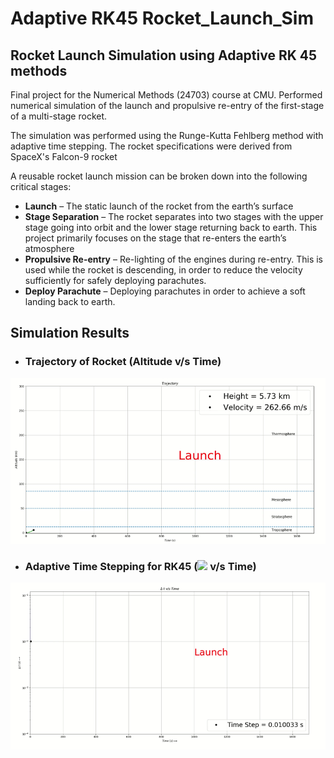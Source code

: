 # Adaptive RK45 Rocket_Launch_Sim

## Rocket Launch Simulation using Adaptive RK 45 methods

Final project for the Numerical Methods (24703) course at CMU. Performed numerical simulation of the launch and propulsive re-entry of the first-stage of a multi-stage rocket. 

The simulation was performed using the Runge-Kutta Fehlberg method with adaptive time stepping. The rocket specifications were derived from SpaceX's Falcon-9 rocket

A reusable rocket launch mission can be broken down into the following critical stages:

  * **Launch** – The static launch of the rocket from the earth’s surface
  * **Stage Separation** – The rocket separates into two stages with the upper stage going into orbit and the lower stage returning back to earth. This project primarily focuses on the stage that re-enters the earth’s atmosphere
  * **Propulsive Re-entry** – Re-lighting of the engines during re-entry. This is used while the rocket is descending, in order to reduce the velocity sufficiently for safely deploying parachutes.
  * **Deploy Parachute** – Deploying parachutes in order to achieve a soft landing back to earth.

## Simulation Results

  - ### Trajectory of Rocket (Altitude v/s Time)

![Rocket Trajectorty](Images/rkf.gif)

  - ### Adaptive Time Stepping for RK45 (<img src="https://render.githubusercontent.com/render/math?math=\Delta t "> v/s Time)

![Adaptive Timesteping](Images/delt.gif)



